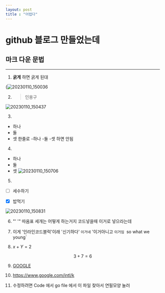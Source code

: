 ```yaml
---
layout: post 
title : "어렵다"
---
```

# github 블로그 만들었는데
## 마크 다운 문법
---


1. **굵게** 하면 굵게 된대



(![20230110_150036](https://user-images.githubusercontent.com/122002745/211473682-f1ce9ad0-806f-4b59-9836-90bc2ba2a37b.png)






2. > 인용구


![20230110_150437](https://user-images.githubusercontent.com/122002745/211474020-969dbfb6-6014-4448-a14b-4d2bb0657883.png)







3. 
- 하나 
- 둘 
- 셋
한줄로 -하나 -둘 -셋 하면 안됨


4. 
* 하나
* 둘
* 셋
![20230110_150706](https://user-images.githubusercontent.com/122002745/211474538-89afc51e-100e-4b31-9d4b-60ca4e6e600b.png)



5.
- [ ] 세수하기

- [x] 밥먹기


![20230110_150831](https://user-images.githubusercontent.com/122002745/211474733-c4bf341f-bbfc-4db3-bf8f-691e3f04a566.png)




6. "' '" 따옴표 세개는 어떻게 하는거지 코드넣을때 이거로 넣으라는데



7. 이게 '인라인코드블럭'이래
 '신기하다'
 `이거네` '이거아니고 `이거임 `so what we young`



8.   $x+Y=2$

$$
3+7=6
$$

9. [GOOGLE](https://www.google.com/intl/k)




10. <https://www.google.com/intl/k>


11. 수정하려면 Code 에서 go file 에서 이 파일 찾아서 연필모양 눌러
